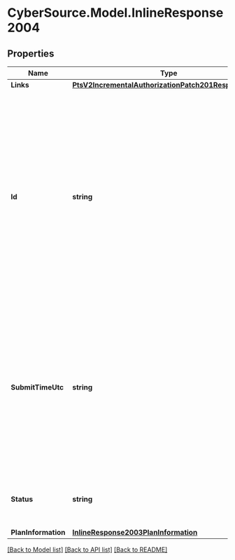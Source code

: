 # CyberSource.Model.InlineResponse2004
## Properties

Name | Type | Description | Notes
------------ | ------------- | ------------- | -------------
**Links** | [**PtsV2IncrementalAuthorizationPatch201ResponseLinks**](PtsV2IncrementalAuthorizationPatch201ResponseLinks.md) |  | [optional] 
**Id** | **string** | An unique identification number generated by Cybersource to identify the submitted request. Returned by all services. It is also appended to the endpoint of the resource. On incremental authorizations, this value with be the same as the identification number returned in the original authorization response.  | [optional] 
**SubmitTimeUtc** | **string** | Time of request in UTC. Format: &#x60;YYYY-MM-DDThh:mm:ssZ&#x60; **Example** &#x60;2016-08-11T22:47:57Z&#x60; equals August 11, 2016, at 22:47:57 (10:47:57 p.m.). The &#x60;T&#x60; separates the date and the time. The &#x60;Z&#x60; indicates UTC.  Returned by Cybersource for all services.  | [optional] 
**Status** | **string** | The status of the submitted transaction.  Possible values:  - COMPLETED  | [optional] 
**PlanInformation** | [**InlineResponse2003PlanInformation**](InlineResponse2003PlanInformation.md) |  | [optional] 

[[Back to Model list]](../README.md#documentation-for-models) [[Back to API list]](../README.md#documentation-for-api-endpoints) [[Back to README]](../README.md)

